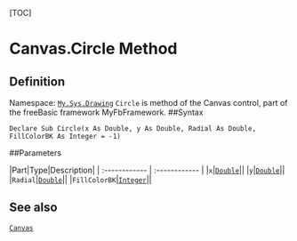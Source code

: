 [TOC]
# Canvas.Circle Method

## Definition
Namespace: [`My.Sys.Drawing`](My.Sys.Drawing.md)
`Circle` is method of the Canvas control, part of the freeBasic framework MyFbFramework.
##Syntax
```freeBasic
Declare Sub Circle(x As Double, y As Double, Radial As Double, FillColorBK As Integer = -1)
```

##Parameters

|Part|Type|Description|
| :------------ | :------------ |
|`x`|[`Double`]("https://www.freebasic.net/wiki/KeyPgDouble")||
|`y`|[`Double`]("https://www.freebasic.net/wiki/KeyPgDouble")||
|`Radial`|[`Double`]("https://www.freebasic.net/wiki/KeyPgDouble")||
|`FillColorBK`|[`Integer`]("https://www.freebasic.net/wiki/KeyPgInteger")||
## See also
[`Canvas`](Canvas.md)

